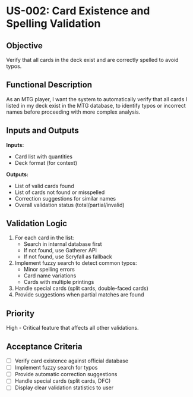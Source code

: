 # US-002: Card Existence and Spelling Validation

## Objective
Verify that all cards in the deck exist and are correctly spelled to avoid typos.

## Functional Description
As an MTG player, I want the system to automatically verify that all cards I listed in my deck exist in the MTG database, to identify typos or incorrect names before proceeding with more complex analysis.

## Inputs and Outputs

**Inputs:**
- Card list with quantities
- Deck format (for context)

**Outputs:**
- List of valid cards found
- List of cards not found or misspelled
- Correction suggestions for similar names
- Overall validation status (total/partial/invalid)

## Validation Logic
1. For each card in the list:
   - Search in internal database first
   - If not found, use Gatherer API
   - If not found, use Scryfall as fallback
2. Implement fuzzy search to detect common typos:
   - Minor spelling errors
   - Card name variations
   - Cards with multiple printings
3. Handle special cards (split cards, double-faced cards)
4. Provide suggestions when partial matches are found

## Priority
High - Critical feature that affects all other validations.

## Acceptance Criteria
- [ ] Verify card existence against official database
- [ ] Implement fuzzy search for typos
- [ ] Provide automatic correction suggestions
- [ ] Handle special cards (split cards, DFC)
- [ ] Display clear validation statistics to user
